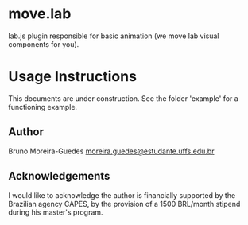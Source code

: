 # move.lab
lab.js plugin responsible for basic animation (we move lab visual components for you).

# Usage Instructions
This documents are under construction. 
See the folder 'example' for a functioning example.

## Author
Bruno Moreira-Guedes <moreira.guedes@estudante.uffs.edu.br>
## Acknowledgements
I would like to acknowledge the author is financially supported by the Brazilian agency CAPES, by the provision of a 1500 BRL/month stipend during his master's program.